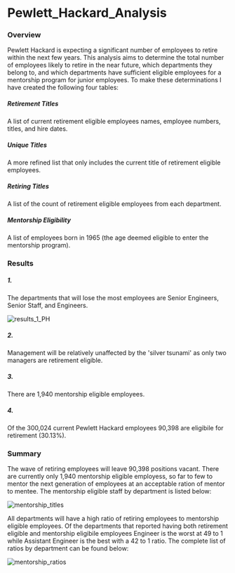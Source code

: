# Pewlett_Hackard_Analysis

### Overview

Pewlett Hackard is expecting a significant number of employees to retire within the next few years. This analysis aims to determine the total number of employees likely to retire in the near future, which departments they belong to, and which departments have sufficient eligible employees for a mentorship program for junior employees. To make these determinations I have created the following four tables:

##### Retirement Titles
A list of current retirement eligible employees names, employee numbers, titles, and hire dates.

##### Unique Titles
A more refined list that only includes the current title of retirement eligible employees.

##### Retiring Titles
A list of the count of retirement eligible employees from each department.

##### Mentorship Eligibility
A list of employees born in 1965 (the age deemed eligible to enter the mentorship program).

### Results

##### 1.
The departments that will lose the most employees are Senior Engineers, Senior Staff, and Engineers.

![results_1_PH](https://user-images.githubusercontent.com/86164867/131202901-ffef538f-0e7a-4b9b-893d-0c5ccfa94d61.PNG)

##### 2.
Management will be relatively unaffected by the 'silver tsunami' as only two managers are retirement eligible.

##### 3. 
There are 1,940 mentorship eligible employees.

##### 4. 
Of the 300,024 current Pewlett Hackard employees 90,398 are eligibile for retirement (30.13%).

### Summary

The wave of retiring employees will leave 90,398 positions vacant. There are currently only 1,940 mentorship eligible employess, so far to few to mentor the next generation of employees at an acceptable ration of mentor to mentee. The mentorship eligible staff by department is listed below:

![mentorship_titles](https://user-images.githubusercontent.com/86164867/131226890-e3b01976-4b48-4e1a-a4da-751855aa29b0.PNG)

All departments will have a high ratio of retiring employees to mentorship eligible employees.  Of the departments that reported having both retirement eligible and mentorship eligibile employees Engineer is the worst at 49 to 1 while Assistant Engineer is the best with a 42 to 1 ratio. The complete list of ratios by department can be found below:

![mentorship_ratios](https://user-images.githubusercontent.com/86164867/131227968-51452335-0cf5-4f2b-a349-5a79ad3bae0a.PNG)



 
